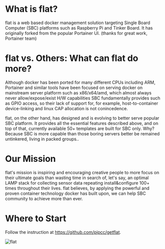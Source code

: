 # What is flat?
flat is a web based docker management solution targeting Single Board Computer (SBC) platforms such as Raspberry Pi and Tinker Board. It has originally forked from the popular Portainer UI. (thanks for great work, Portainer team)

# flat vs. Others: What can flat do more?
Although docker has been ported for many different CPUs including ARM, Portainer and similar tools have been focused on serving docker on mainstream server platform such as x86/x64/amd, which almost always never allow/expose/exist H/W capabilities SBC fundamentally provides such as GPIO access, so their lack of support for, for example, host-to-container device-linking and linux CAP allocation is not conincedence.

flat, on the other hand, has designed and is evolving to better serve popular SBC platform. It provides all the essential features described above, and on top of that, currently available 50+ templates are built for SBC only. Why? Because SBC is more capable than those boring servers better be remained untinkered, living in packed groups..

# Our Mission
flat's mission is inspiring and encouraging creative people to more focus on their ultimate goals than wasting time in search of, let's say, an optimal LAMP stack for collecting sensor data repeating install&configure 100+ times throughout their lives.
flat believes, by applying the powerful and proven container technology docker has built upon, we can help SBC community to achieve more than ever.

# Where to Start
Follow the instruction at https://github.com/pipcc/getflat.

![flat](http://host.wednus.com/flat/flat.png#1)

